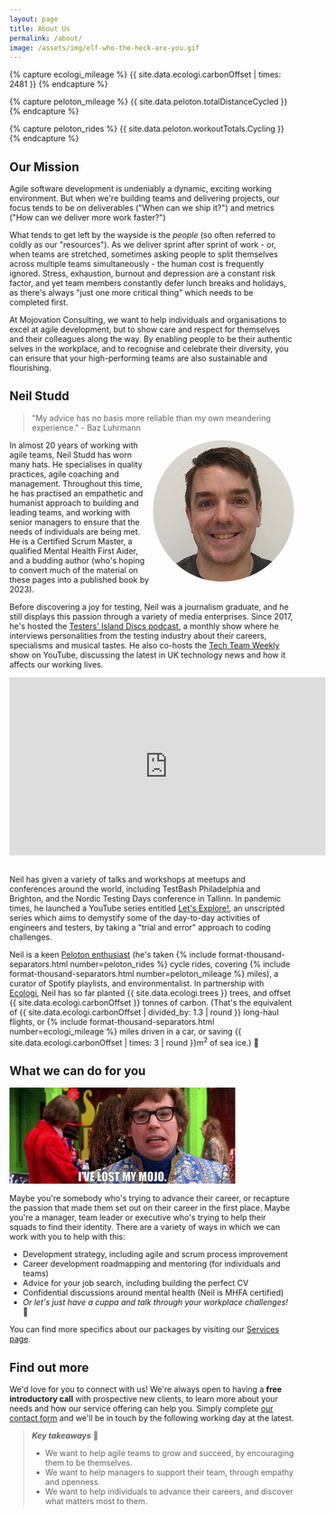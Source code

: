 ```yaml
---
layout: page
title: About Us
permalink: /about/
image: /assets/img/elf-who-the-heck-are-you.gif
---
```


{% capture ecologi_mileage %}
{{ site.data.ecologi.carbonOffset | times: 2481 }}
{% endcapture %}

{% capture peloton_mileage %}
{{ site.data.peloton.totalDistanceCycled }}
{% endcapture %}

{% capture peloton_rides %}
{{ site.data.peloton.workoutTotals.Cycling }}
{% endcapture %}

## Our Mission

Agile software development is undeniably a dynamic, exciting working environment. But when we're building teams and delivering projects, our focus tends to be on deliverables ("When can we ship it?") and metrics ("How can we deliver more work faster?")

What tends to get left by the wayside is the _people_ (so often referred to coldly as our "resources"). As we deliver sprint after sprint of work - or, when teams are stretched, sometimes asking people to split themselves across multiple teams simultaneously - the human cost is frequently ignored. Stress, exhaustion, burnout and depression are a constant risk factor, and yet team members constantly defer lunch breaks and holidays, as there's always "just one more critical thing" which needs to be completed first.

At Mojovation Consulting, we want to help individuals and organisations to excel at agile development, but to show care and respect for themselves and their colleagues along the way. By enabling people to be their authentic selves in the workplace, and to recognise and celebrate their diversity, you can ensure that your high-performing teams are also sustainable and flourishing.

## Neil Studd

> "My advice has no basis more reliable than my own meandering experience." - Baz Luhrmann

<img src="/assets/img/avatar.jpg"  style="float: right; border-radius: 50%; padding-left: 4pt;"/>In almost 20 years of working with agile teams, Neil Studd has worn many hats. He specialises in quality practices, agile coaching and management. Throughout this time, he has practised an empathetic and humanist approach to building and leading teams, and working with senior managers to ensure that the needs of individuals are being met. He is a Certified Scrum Master, a qualified Mental Health First Aider, and a budding author (who's hoping to convert much of the material on these pages into a published book by 2023).

Before discovering a joy for testing, Neil was a journalism graduate, and he still displays this passion through a variety of media enterprises. Since 2017, he's hosted the [Testers' Island Discs podcast](http://www.testersislanddiscs.com), a monthly show where he interviews personalities from the testing industry about their careers, specialisms and musical tastes. He also co-hosts the [Tech Team Weekly](https://www.techteamweekly.com) show on YouTube, discussing the latest in UK technology news and how it affects our working lives.

<iframe width="560" height="315" src="https://www.youtube.com/embed/wsIdAES71j0" title="YouTube video player" frameborder="0" allow="accelerometer; autoplay; clipboard-write; encrypted-media; gyroscope; picture-in-picture" allowfullscreen></iframe>

<br/>Neil has given a variety of talks and workshops at meetups and conferences around the world, including TestBash Philadelphia and Brighton, and the Nordic Testing Days conference in Tallinn. In pandemic times, he launched a YouTube series entitled [Let's Explore!](https://www.youtube.com/playlist?list=PLXltAXX6_L-UMiSlLIilXa8fXiRiRz3dE), an unscripted series which aims to demystify some of the day-to-day activities of engineers and testers, by taking a "trial and error" approach to coding challenges.

Neil is a keen [Peloton enthusiast](/peloton) (he's taken {% include format-thousand-separators.html number=peloton_rides %} cycle rides, covering {% include format-thousand-separators.html number=peloton_mileage %} miles), a curator of Spotify playlists, and environmentalist. In partnership with [Ecologi](https://ecologi.com/neilstudd), Neil has so far planted {{ site.data.ecologi.trees }} trees, and offset {{ site.data.ecologi.carbonOffset }} tonnes of carbon. (That's the equivalent of {{ site.data.ecologi.carbonOffset | divided_by: 1.3 | round }} long-haul flights, or {% include format-thousand-separators.html number=ecologi_mileage %} miles driven in a car, or saving {{ site.data.ecologi.carbonOffset | times: 3 | round }}m<sup>2</sup> of sea ice.) 🌳

## What we can do for you

![Austin Powers has lost his mojo.](/assets/img/austin-mojo.gif)

Maybe you're somebody who's trying to advance their career, or recapture the passion that made them set out on their career in the first place. Maybe you're a manager, team leader or executive who's trying to help their squads to find their identity. There are a variety of ways in which we can work with you to help with this: 

* Development strategy, including agile and scrum process improvement 
* Career development roadmapping and mentoring (for individuals and teams)
* Advice for your job search, including building the perfect CV 
* Confidential discussions around mental health (Neil is MHFA certified)
* _Or let's just have a cuppa and talk through your workplace challenges!_ 🍵

You can find more specifics about our packages by visiting our [Services page](/services).

## Find out more

We'd love for you to connect with us! We're always open to having a **free introductory call** with prospective new clients, to learn more about your needs and how our service offering can help you. Simply complete [our contact form](/contact) and we'll be in touch by the following working day at the latest.

> **_Key takeaways_** 📝  
> * We want to help agile teams to grow and succeed, by encouraging them to be themselves.
> * We want to help managers to support their team, through empathy and openness.
> * We want to help individuals to advance their careers, and discover what matters most to them.
